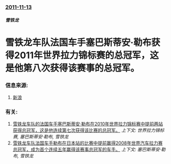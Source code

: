 ### [2011-11-13](/news/2011/11/13/index.md)

##### 雪铁龙
# 雪铁龙车队法国车手塞巴斯蒂安·勒布获得2011年世界拉力锦标赛的总冠军，这是他第八次获得该赛事的总冠军。




### 信息来源:

1. [新浪](http://sports.sina.com.cn/f1/2011-11-14/10455828344.shtml)

### 有关:

1. [ 雪铁龙车队的法国车手塞巴斯蒂安·勒布在2010年世界拉力锦标赛中提前两站获得总冠军，这是他连续第七次获得该比赛的总冠军。](/news/2010/10/3/雪铁龙车队的法国车手塞巴斯蒂安-勒布在2010年世界拉力锦标赛中提前两站获得总冠军-这是他连续第七次获得该比赛的总冠军.md) _上下文: 世界拉力锦标赛, 塞巴斯蒂安·勒布, 雪铁龙_
2. [雪铁龙车队法国车手勒布在日本站的比赛中提前赢得2008年世界汽车拉力赛总冠军，成为首个连续五年赢得该赛事总冠军的车手。](/news/2008/11/2/雪铁龙车队法国车手勒布在日本站的比赛中提前赢得2008年世界汽车拉力赛总冠军-成为首个连续五年赢得该赛事总冠军的车手.md) _上下文: 塞巴斯蒂安·勒布, 雪铁龙_
